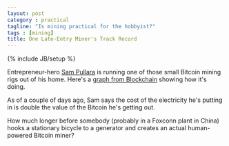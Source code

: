 ```yaml
---
layout: post
category : practical
tagline: "Is mining practical for the hobbyist?"
tags : [mining]
title: One Late-Entry Miner's Track Record
---
```

{% include JB/setup %}

Entrepreneur-hero <a href="https://twitter.com/sampullara">Sam Pullara</a> is running one of those small Bitcoin mining rigs out of his home. Here's a <a href="https://blockchain.info/charts/n-transactions?timespan=30days&showDataPoints=true&daysAverageString=7&show_header=true&scale=0&address=1NHKyhD2TQcoo8fkpf87Dj3E2EDGpPgSu2">graph from Blockchain</a> showing how it's doing.

As of a couple of days ago, Sam says the cost of the electricity he's putting in is double the value of the Bitcoin he's getting out.

How much longer before somebody (probably in a Foxconn plant in China) hooks a stationary bicycle to a generator and creates an actual human-powered Bitcoin miner?

